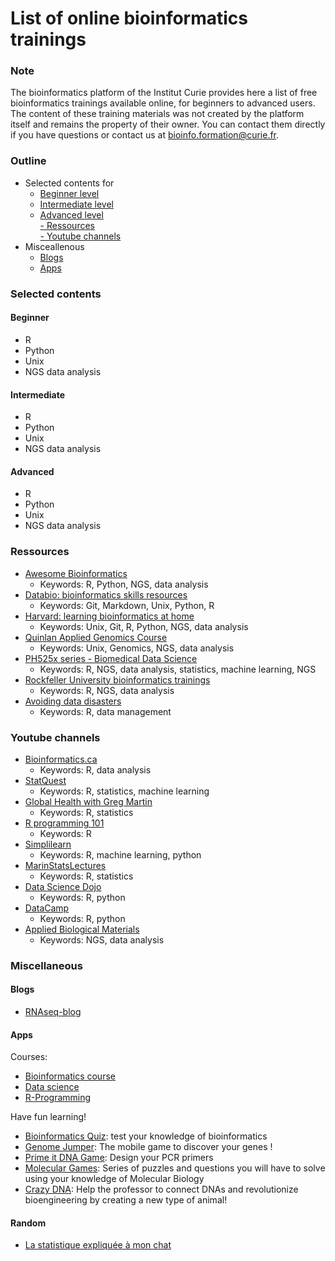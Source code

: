 List of online bioinformatics trainings
========================


### Note 

The bioinformatics platform of the Institut Curie provides here a list of free bioinformatics trainings available online, for beginners to advanced users. The content of these training materials was not created by the platform itself and remains the property of their owner. You can contact them directly if you have questions or contact us at bioinfo.formation@curie.fr.

### Outline
- Selected contents for 
	- [Beginner level](#beginner)  
	- [Intermediate level](#intermediate)  
	- [Advanced level](#advanced)  
[- Ressources](#ressources)  
[- Youtube channels](#youtube-channels)  
- Misceallenous
	- [Blogs](#blogs)  
	- [Apps](#apps)  


<!-- ### Institut Curie  -->



### Selected contents

#### Beginner
- R
- Python
- Unix
- NGS data analysis


#### Intermediate
- R
- Python
- Unix
- NGS data analysis


#### Advanced
- R
- Python
- Unix
- NGS data analysis


### Ressources
- [Awesome Bioinformatics](https://github.com/danielecook/Awesome-Bioinformatics)
	- Keywords: R, Python, NGS, data analysis
- [Databio: bioinformatics skills resources](http://databio.org/skills/)
	- Keywords: Git, Markdown, Unix, Python, R
- [Harvard: learning bioinformatics at home](https://github.com/harvardinformatics/learning-bioinformatics-at-home)
	- Keywords: Unix, Git, R, Python, NGS, data analysis
- [Quinlan Applied Genomics Course](https://github.com/quinlan-lab/applied-computational-genomics)
	- Keywords: Unix, Genomics, NGS, data analysis
- [PH525x series - Biomedical Data Science](http://genomicsclass.github.io/book/)
	- Keywords: R, NGS, data analysis, statistics, machine learning, NGS
- [Rockfeller University bioinformatics trainings](https://rockefelleruniversity.github.io/)
	- Keywords: R, NGS, data analysis
- [Avoiding data disasters](https://datachampcam.github.io/avoid-data-disaster/)
	- Keywords: R, data management


### Youtube channels
- [Bioinformatics.ca](https://www.youtube.com/channel/UCKbkfKk65PZyRCzUwXOJung/playlists)
	- Keywords: R, data analysis
- [StatQuest](https://www.youtube.com/user/joshstarmer/playlists)
	- Keywords: R, statistics, machine learning
- [Global Health with Greg Martin](https://www.youtube.com/watch?v=ANMuuq502rE&list=PLujS9ooBebKVqwKXDqdqMqkwb1EKl4FM6)
	- Keywords: R, statistics
- [R programming 101](https://www.youtube.com/channel/UCfJyQ3P2k_SuqfxVdqIEQNw)
	- Keywords: R
- [Simplilearn](https://www.youtube.com/user/Simplilearn/playlists)
	- Keywords: R, machine learning, python
- [MarinStatsLectures](https://www.youtube.com/user/marinstatlectures/playlists)
	- Keywords: R, statistics
- [Data Science Dojo](https://www.youtube.com/user/DataScienceDojo/playlists)
	- Keywords: R, python
- [DataCamp](https://www.youtube.com/channel/UC79Gv3mYp6zKiSwYemEik9A/playlists)
	- Keywords: R, python
- [Applied Biological Materials](https://www.youtube.com/playlist?list=PLTt9kKfqE_0Gem8hIcJEn7YcesuuKdt_n)
	- Keywords: NGS, data analysis


### Miscellaneous

#### Blogs
- [RNAseq-blog](https://www.rna-seqblog.com/)

#### Apps

Courses:
- [Bioinformatics course](https://play.google.com/store/apps/details?id=aplus.bioinformaticscourse&hl=fr)
- [Data science](https://play.google.com/store/apps/details?id=com.aduech.www.datascience&hl=fr)
- [R-Programming](https://play.google.com/store/apps/details?id=com.superdream.rprogramming&hl=fr)

Have fun learning!
- [Bioinformatics Quiz](https://play.google.com/store/apps/details?id=bioinformetics.Quiz.master.quiz&hl=fr): test your knowledge of bioinformatics
- [Genome Jumper](https://genome-jumper.sib.swiss/): The mobile game to discover your genes !
- [Prime it DNA Game](https://play.google.com/store/apps/details?id=com.gla.primeit&hl=fr): Design your PCR primers
- [Molecular Games](https://play.google.com/store/apps/details?id=edu.ub.molgames&hl=fr): Series of puzzles and questions you will have to solve using your knowledge of Molecular Biology
- [Crazy DNA](https://play.google.com/store/apps/details?id=com.funnyblox.crazydna&hl=fr): Help the professor to connect DNAs and revolutionize bioengineering by creating a new type of animal!

#### Random
- [La statistique expliquée à mon chat](https://www.youtube.com/channel/UCWty1tzwZW_ZNSp5GVGteaA/videos)